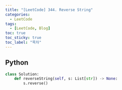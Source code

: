 ```yaml
---
title: "[LeetCode] 344. Reverse String"
categories:
  - LeetCode
tags:
  - [LeetCode, Blog]
toc: true
toc_sticky: true
toc_label: "목차"
---
```


## Python
~~~python
class Solution:
    def reverseString(self, s: List[str]) -> None:
        s.reverse()
~~~